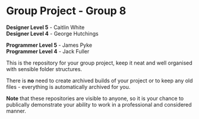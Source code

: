 # Group Project - Group 8

**Designer Level 5** - Caitlin White          
**Designer Level 4** - George Hutchings

**Programmer Level 5** - James Pyke             
**Programmer Level 4** - Jack Fuller 


This is the repository for your group project, keep it neat and well organised with sensible folder structures.

There is **no** need to create archived builds of your project or to keep any old files - everything is automatically archived for you.

**Note** that these repositories are visible to anyone, so it is your chance to publically demonstrate your ability to work in a professional and considered manner.
